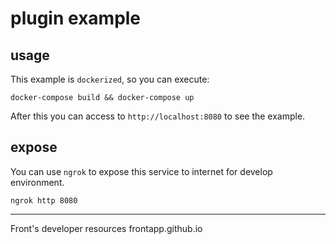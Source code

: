 # plugin example

## usage
This example is `dockerized`, so you can execute:
```
docker-compose build && docker-compose up
```

After this you can access to `http://localhost:8080` to see the example.

## expose
You can use `ngrok` to expose this service to internet for develop environment.

```
ngrok http 8080
```

---
Front's developer resources
frontapp.github.io
